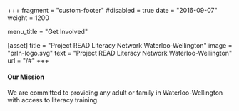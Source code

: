 +++
fragment = "custom-footer"
#disabled = true
date = "2016-09-07"
weight = 1200

menu_title = "Get Involved"

[asset]
  title = "Project READ Literacy Network Waterloo-Wellington"
  image = "prln-logo.svg"
  text = "Project READ Literacy Network Waterloo-Wellington"
  url = "/#"
+++

#### Our Mission

We are committed to providing any adult or family in Waterloo-Wellington with access to literacy training.
